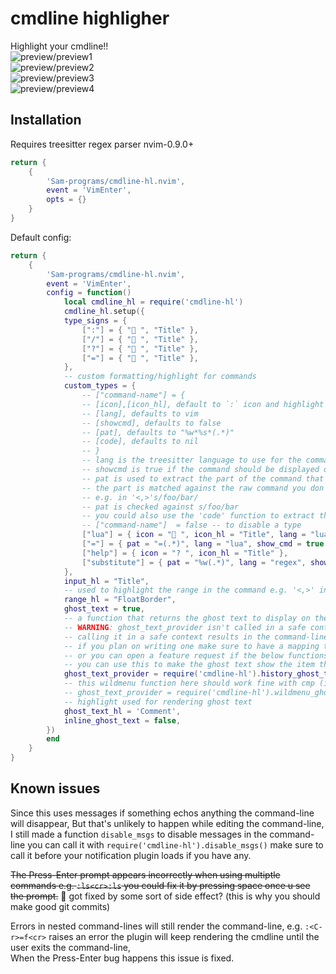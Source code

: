 # cmdline highligher
Highlight your cmdline!!  
![preview/preview1](preview/preview1.png)  
![preview/preview2](preview/preview2.png)  
![preview/preview3](preview/preview3.png)  
![preview/preview4](preview/preview4.png)  
## Installation
Requires 
treesitter regex parser
nvim-0.9.0+
```lua
return {
    {
        'Sam-programs/cmdline-hl.nvim',
        event = 'VimEnter',
        opts = {}
    }
}
```
Default config:
```lua
return {
    {
        'Sam-programs/cmdline-hl.nvim',
        event = 'VimEnter',
        config = function()
            local cmdline_hl = require('cmdline-hl')
            cmdline_hl.setup({
            type_signs = {
                [":"] = { " ", "Title" },
                ["/"] = { " ", "Title" },
                ["?"] = { " ", "Title" },
                ["="] = { " ", "Title" },
            },
            -- custom formatting/highlight for commands
            custom_types = {
                -- ["command-name"] = {
                -- [icon],[icon_hl], default to `:` icon and highlight
                -- [lang], defaults to vim
                -- [showcmd], defaults to false
                -- [pat], defaults to "%w*%s*(.*)"
                -- [code], defaults to nil
                -- }
                -- lang is the treesitter language to use for the commands
                -- showcmd is true if the command should be displayed or to only show the icon
                -- pat is used to extract the part of the command that needs highlighting
                -- the part is matched against the raw command you don't need to worry about ranges
                -- e.g. in '<,>'s/foo/bar/
                -- pat is checked against s/foo/bar
                -- you could also use the 'code' function to extract the part that needs highlighting
                -- ["command-name"]  = false -- to disable a type
                ["lua"] = { icon = " ", icon_hl = "Title", lang = "lua" },
                ["="] = { pat = "=(.*)", lang = "lua", show_cmd = true },
                ["help"] = { icon = "? ", icon_hl = "Title" },
                ["substitute"] = { pat = "%w(.*)", lang = "regex", show_cmd = true },
            },
            input_hl = "Title",
            -- used to highlight the range in the command e.g. '<,>' in '<,>'s
            range_hl = "FloatBorder",
            ghost_text = true,
            -- a function that returns the ghost text to display on the cursor
            -- WARNING: ghost_text_provider isn't called in a safe context use custom ones from plugins like nvim-cmp might result in crashes, 
            -- calling it in a safe context results in the command-line being really slow to update
            -- if you plan on writing one make sure to have a mapping that writes to a file so that you are able to delete the function when it breaks
            -- or you can open a feature request if the below functions aren't sufficient
            -- you can use this to make the ghost text show the item that would be completed by pressing <up> or the next history match like zsh-autosuggest
            ghost_text_provider = require('cmdline-hl').history_ghost_text
            -- this wildmenu function here should work fine with cmp (i think), it works fine with the default completion
            -- ghost_text_provider = require('cmdline-hl').wildmenu_ghost_text
            -- highlight used for rendering ghost text
            ghost_text_hl = 'Comment',
            inline_ghost_text = false,
        })
        end
    }
}
```

## Known issues
Since this uses messages if something echos anything the command-line will disappear, But that's unlikely to happen while editing the command-line, 
I still made a function `disable_msgs` to disable messages in the command-line you can call it with `require('cmdline-hl').disable_msgs()` make sure to call it before your notification plugin loads if you have any.

~~The Press-Enter prompt appears incorrectly when using multiptle commands e.g. `:ls<cr>:ls` you could fix it by pressing space once u see the prompt.~~
🔨 got fixed by some sort of side effect? (this is why you should make good git commits)

Errors in nested command-lines will still render the command-line, e.g. `:<C-r>=f<cr>` raises an error the plugin will keep rendering the cmdline until the user exits the command-line,  
When the Press-Enter bug happens this issue is fixed.
